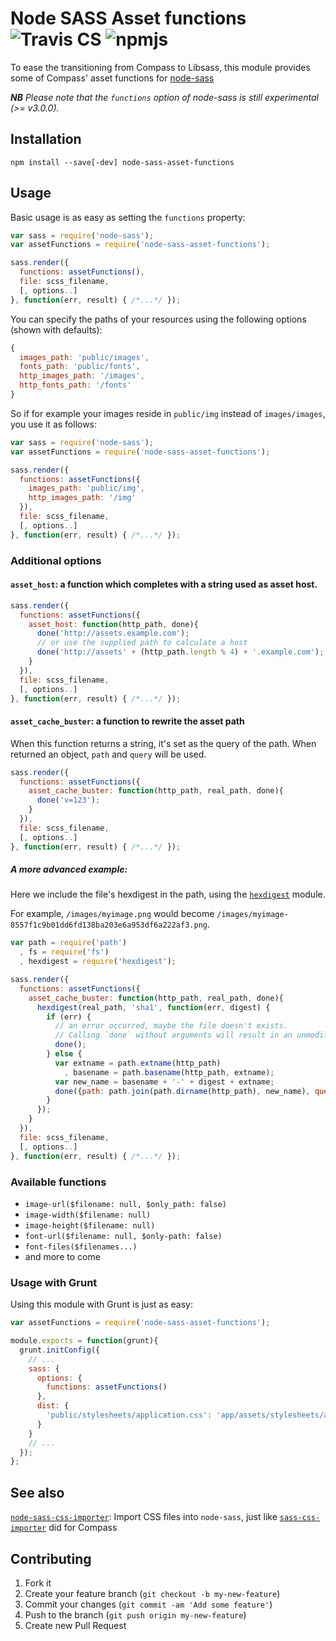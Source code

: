 # Node SASS Asset functions ![Travis CS](https://api.travis-ci.org/fetch/node-sass-asset-functions.svg) ![npmjs](https://badge.fury.io/js/node-sass-asset-functions.svg)

To ease the transitioning from Compass to Libsass, this module provides some of Compass' asset functions for [node-sass](https://github.com/sass/node-sass)

_**NB** Please note that the `functions` option of node-sass is still experimental (>= v3.0.0)._

## Installation

```
npm install --save[-dev] node-sass-asset-functions
```

## Usage

Basic usage is as easy as setting the `functions` property:

```js
var sass = require('node-sass');
var assetFunctions = require('node-sass-asset-functions');

sass.render({
  functions: assetFunctions(),
  file: scss_filename,
  [, options..]
}, function(err, result) { /*...*/ });
```

You can specify the paths of your resources using the following options (shown with defaults):

```js
{
  images_path: 'public/images',
  fonts_path: 'public/fonts',
  http_images_path: '/images',
  http_fonts_path: '/fonts'
}
```

So if for example your images reside in `public/img` instead of `images/images`, you use it as follows:

```js
var sass = require('node-sass');
var assetFunctions = require('node-sass-asset-functions');

sass.render({
  functions: assetFunctions({
    images_path: 'public/img',
    http_images_path: '/img'
  }),
  file: scss_filename,
  [, options..]
}, function(err, result) { /*...*/ });
```

### Additional options

#### `asset_host`: a function which completes with a string used as asset host.

```js
sass.render({
  functions: assetFunctions({
    asset_host: function(http_path, done){
      done('http://assets.example.com');
      // or use the supplied path to calculate a host
      done('http://assets' + (http_path.length % 4) + '.example.com');
    }
  }),
  file: scss_filename,
  [, options..]
}, function(err, result) { /*...*/ });
```

#### `asset_cache_buster`: a function to rewrite the asset path

When this function returns a string, it's set as the query of the path. When returned an object, `path` and `query` will be used.

```js
sass.render({
  functions: assetFunctions({
    asset_cache_buster: function(http_path, real_path, done){
      done('v=123');
    }
  }),
  file: scss_filename,
  [, options..]
}, function(err, result) { /*...*/ });
```

##### A more advanced example:

Here we include the file's  hexdigest in the path, using the [`hexdigest`](https://github.com/koenpunt/node-hexdigest) module.

For example, `/images/myimage.png` would become `/images/myimage-8557f1c9b01dd6fd138ba203e6a953df6a222af3.png`.

```js
var path = require('path')
  , fs = require('fs')
  , hexdigest = require('hexdigest');

sass.render({
  functions: assetFunctions({
    asset_cache_buster: function(http_path, real_path, done){
      hexdigest(real_path, 'sha1', function(err, digest) {
        if (err) {
          // an error occurred, maybe the file doesn't exists.
          // Calling `done` without arguments will result in an unmodified path.
          done();
        } else {
          var extname = path.extname(http_path)
            , basename = path.basename(http_path, extname);
          var new_name = basename + '-' + digest + extname;
          done({path: path.join(path.dirname(http_path), new_name), query: null});
        }
      });
    }
  }),
  file: scss_filename,
  [, options..]
}, function(err, result) { /*...*/ });
```

### Available functions

- `image-url($filename: null, $only_path: false)`
- `image-width($filename: null)`
- `image-height($filename: null)`
- `font-url($filename: null, $only-path: false)`
- `font-files($filenames...)`
- and more to come

### Usage with Grunt

Using this module with Grunt is just as easy:

```js
var assetFunctions = require('node-sass-asset-functions');

module.exports = function(grunt){
  grunt.initConfig({
    // ...
    sass: {
      options: {
        functions: assetFunctions()
      },
      dist: {
        'public/stylesheets/application.css': 'app/assets/stylesheets/application.css.scss'
      }
    }
    // ...
  });
};
```

## See also

[`node-sass-css-importer`](https://github.com/fetch/node-sass-css-importer): Import CSS files into `node-sass`, just like [`sass-css-importer`](https://github.com/chriseppstein/sass-css-importer) did for Compass  

## Contributing

1. Fork it
2. Create your feature branch (`git checkout -b my-new-feature`)
3. Commit your changes (`git commit -am 'Add some feature'`)
4. Push to the branch (`git push origin my-new-feature`)
5. Create new Pull Request
